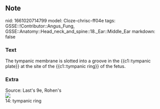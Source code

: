 ## Note
nid: 1661020714799
model: Cloze-chrisc-ff04e
tags: GSSE::!Contributor::Angus_Fung, GSSE::Anatomy::Head_neck_and_spine::18._Ear::Middle_Ear
markdown: false

### Text
The tympanic membrane is slotted into a groove in the {{c1::tympanic plate}} at the site of the {{c1::tympanic ring}} of the fetus.

### Extra
<div>
  Source: Last's 9e, Rohen's
</div>
<div><img src=
"paste-3585b656f8c41940f719935430a502fd8c77f559.jpg"></div>
<div>
  14: tympanic ring
</div>
